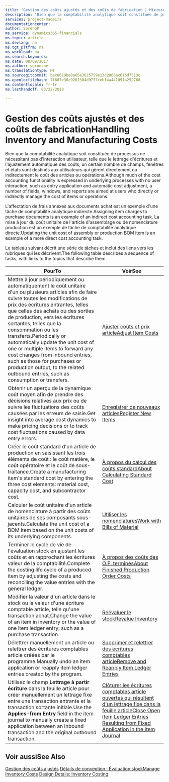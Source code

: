 ```yaml
---
title: "Gestion des coûts ajustés et des coûts de fabrication | Microsoft Docs"
description: "Bien que la comptabilité analytique soit constituée de processus ne nécessitant pas d'interaction utilisateur, telle que le lettrage d'écritures et l'ajustement automatique des coûts, un certain nombre de champs, fenêtres et états sont destinés aux utilisateurs qui gèrent directement ou indirectement le coût des articles ou opérations."
services: project-madeira
documentationcenter: 
author: SorenGP
ms.service: dynamics365-financials
ms.topic: article
ms.devlang: na
ms.tgt_pltfrm: na
ms.workload: na
ms.search.keywords: 
ms.date: 08/09/2017
ms.author: sgroespe
ms.translationtype: HT
ms.sourcegitcommit: bec0619be0a65e3625759e13d2866ac615d7513c
ms.openlocfilehash: 7f607e36c9201304d9777cebf4a4418914252768
ms.contentlocale: fr-fr
ms.lasthandoff: 03/22/2018

---
```

# <a name="handling-inventory-and-manufacturing-costs"></a><span data-ttu-id="ba2c6-103">Gestion des coûts ajustés et des coûts de fabrication</span><span class="sxs-lookup"><span data-stu-id="ba2c6-103">Handling Inventory and Manufacturing Costs</span></span>
<span data-ttu-id="ba2c6-104">Bien que la comptabilité analytique soit constituée de processus ne nécessitant pas d'interaction utilisateur, telle que le lettrage d'écritures et l'ajustement automatique des coûts, un certain nombre de champs, fenêtres et états sont destinés aux utilisateurs qui gèrent directement ou indirectement le coût des articles ou opérations.</span><span class="sxs-lookup"><span data-stu-id="ba2c6-104">Although much of the cost accounting functionality is expressed in underlying processes with no user interaction, such as entry application and automatic cost adjustment, a number of fields, windows, and reports are aimed at users who directly or indirectly manage the cost of items or operations.</span></span>  

 <span data-ttu-id="ba2c6-105">L'affectation de frais annexes aux documents achat est un exemple d'une tâche de comptabilité analytique indirecte.</span><span class="sxs-lookup"><span data-stu-id="ba2c6-105">Assigning item charges to purchase documents is an example of an indirect cost accounting task.</span></span> <span data-ttu-id="ba2c6-106">La mise à jour du coût unitaire de l'article d'assemblage ou de nomenclature production est un exemple de tâche de comptabilité analytique directe.</span><span class="sxs-lookup"><span data-stu-id="ba2c6-106">Updating the unit cost of assembly or production BOM item is an example of a more direct cost accounting task.</span></span>  

 <span data-ttu-id="ba2c6-107">Le tableau suivant décrit une série de tâches et inclut des liens vers les rubriques qui les décrivent.</span><span class="sxs-lookup"><span data-stu-id="ba2c6-107">The following table describes a sequence of tasks, with links to the topics that describe them.</span></span>   

|<span data-ttu-id="ba2c6-108">**Pour**</span><span class="sxs-lookup"><span data-stu-id="ba2c6-108">**To**</span></span>|<span data-ttu-id="ba2c6-109">**Voir**</span><span class="sxs-lookup"><span data-stu-id="ba2c6-109">**See**</span></span>|  
|------------|-------------|  
|<span data-ttu-id="ba2c6-110">Mettre à jour périodiquement ou automatiquement le coût unitaire d'un ou plusieurs articles afin de faire suivre toutes les modifications de prix des écritures entrantes, telles que celles des achats ou des sorties de production, vers les écritures sortantes, telles que la consommation ou les transferts.</span><span class="sxs-lookup"><span data-stu-id="ba2c6-110">Periodically or automatically update the unit cost of one or multiple items to forward any cost changes from inbound entries, such as those for purchases or production output, to the related outbound entries, such as consumption or transfers.</span></span>|[<span data-ttu-id="ba2c6-111">Ajuster coûts et prix article</span><span class="sxs-lookup"><span data-stu-id="ba2c6-111">Adjust Item Costs</span></span>](inventory-how-adjust-item-costs.md)|  
|<span data-ttu-id="ba2c6-112">Obtenir un aperçu de la dynamique coût moyen afin de prendre des décisions relatives aux prix ou de suivre les fluctuations des coûts causées par les erreurs de saisie.</span><span class="sxs-lookup"><span data-stu-id="ba2c6-112">Get insight into average cost dynamics to make pricing decisions or to track cost fluctuations caused by data entry errors.</span></span>|[<span data-ttu-id="ba2c6-113">Enregistrer de nouveaux articles</span><span class="sxs-lookup"><span data-stu-id="ba2c6-113">Register New Items</span></span>](inventory-how-register-new-items.md)|  
|<span data-ttu-id="ba2c6-114">Créer le coût standard d'un article de production en saisissant les trois éléments de coût : le coût matière, le coût opératoire et le coût de sous-traitance.</span><span class="sxs-lookup"><span data-stu-id="ba2c6-114">Create a manufacturing item's standard cost by entering the three cost elements: material cost, capacity cost, and subcontractor cost.</span></span>|[<span data-ttu-id="ba2c6-115">À propos du calcul des coûts standard</span><span class="sxs-lookup"><span data-stu-id="ba2c6-115">About Calculating Standard Cost</span></span>](finance-about-calculating-standard-cost.md)|  
|<span data-ttu-id="ba2c6-116">Calculer le coût unitaire d'un article de nomenclature à partir des coûts unitaires de ses composants sous-jacents.</span><span class="sxs-lookup"><span data-stu-id="ba2c6-116">Calculate the unit cost of a BOM item based on the unit costs of its underlying components.</span></span>|[<span data-ttu-id="ba2c6-117">Utiliser les nomenclatures</span><span class="sxs-lookup"><span data-stu-id="ba2c6-117">Work with Bills of Material</span></span>](inventory-how-work-BOMs.md)|  
|<span data-ttu-id="ba2c6-118">Terminer le cycle de vie de l'évaluation stock en ajustant les coûts et en rapprochant les écritures valeur de la comptabilité.</span><span class="sxs-lookup"><span data-stu-id="ba2c6-118">Complete the costing life cycle of a produced item by adjusting the costs and reconciling the value entries with the general ledger.</span></span>|[<span data-ttu-id="ba2c6-119">À propos des coûts des O.F. terminés</span><span class="sxs-lookup"><span data-stu-id="ba2c6-119">About Finished Production Order Costs</span></span>](finance-about-finished-production-order-costs.md)|  
|<span data-ttu-id="ba2c6-120">Modifier la valeur d'un article dans le stock ou la valeur d'une écriture comptable article, telle qu'une transaction achat.</span><span class="sxs-lookup"><span data-stu-id="ba2c6-120">Change the value of an item in inventory or the value of one item ledger entry, such as a purchase transaction.</span></span>|[<span data-ttu-id="ba2c6-121">Réévaluer le stock</span><span class="sxs-lookup"><span data-stu-id="ba2c6-121">Revalue Inventory</span></span>](inventory-how-revalue-inventory.md)|
|<span data-ttu-id="ba2c6-122">Délettrer manuellement un article ou relettrer des écritures comptables article créées par le programme.</span><span class="sxs-lookup"><span data-stu-id="ba2c6-122">Manually undo an item application or reapply item ledger entries created by the program.</span></span>|[<span data-ttu-id="ba2c6-123">Supprimer et relettrer des écritures comptables article</span><span class="sxs-lookup"><span data-stu-id="ba2c6-123">Remove and Reapply Item Ledger Entries</span></span>](finance-how-to-remove-and-reapply-item-entries.md)|  
|<span data-ttu-id="ba2c6-124">Utilisez le champ **Lettrage à partir écriture** dans la feuille article pour créer manuellement un lettrage fixe entre une transaction entrante et la transaction sortante initiale.</span><span class="sxs-lookup"><span data-stu-id="ba2c6-124">Use the **Applies-from Entry** field in the item journal to manually create a fixed application between an inbound transaction and the original outbound transaction.</span></span>|[<span data-ttu-id="ba2c6-125">Clôturer les écritures comptables article ouvertes qui résultent d'un lettrage fixe dans la feuille article</span><span class="sxs-lookup"><span data-stu-id="ba2c6-125">Close Open Item Ledger Entries Resulting from Fixed Application in the Item Journal</span></span>](finance-how-to-close-open-item-ledger-entries-resulting-from-fixed-application-in-the-item-journal.md)|  

## <a name="see-also"></a><span data-ttu-id="ba2c6-126">Voir aussi</span><span class="sxs-lookup"><span data-stu-id="ba2c6-126">See Also</span></span>  
<span data-ttu-id="ba2c6-127">[Gestion des coûts ajustés](finance-manage-inventory-costs.md)
[Détails de conception : Évaluation stock](design-details-inventory-costing.md)</span><span class="sxs-lookup"><span data-stu-id="ba2c6-127">[Manage Inventory Costs](finance-manage-inventory-costs.md)
[Design Details: Inventory Costing](design-details-inventory-costing.md)</span></span>

